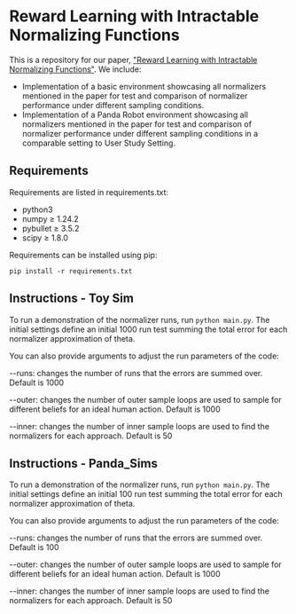 # Reward Learning with Intractable Normalizing Functions
This is a repository for our paper, ["Reward Learning with Intractable Normalizing Functions"](https://collab.me.vt.edu/pdfs/josh_ral23.pdf). We include:
- Implementation of a basic environment showcasing all normalizers mentioned in the paper for test and comparison of normalizer performance under different sampling conditions.
- Implementation of a Panda Robot environment showcasing all normalizers mentioned in the paper for test and comparison of normalizer performance under different sampling conditions 
  in a comparable setting to User Study Setting.
  

## Requirements
Requirements are listed in requirements.txt:
- python3
- numpy $\ge$ 1.24.2
- pybullet $\ge$ 3.5.2
- scipy $\ge$ 1.8.0

Requirements can be installed using pip:

    pip install -r requirements.txt
## Instructions - Toy Sim
To run a demonstration of the normalizer runs, run `python main.py`. The initial settings define an initial 1000 run test summing the total error for each normalizer approximation of theta.

You can also provide arguments to adjust the run parameters of the code:

--runs: changes the number of runs that the errors are summed over. Default is 1000

--outer: changes the number of outer sample loops are used to sample for different beliefs for an ideal human action. Default is 1000

--inner: changes the number of inner sample loops are used to find the normalizers for each approach. Default is 50

## Instructions - Panda_Sims
To run a demonstration of the normalizer runs, run `python main.py`. The initial settings define an initial 100 run test summing the total error for each normalizer approximation of theta.

You can also provide arguments to adjust the run parameters of the code:

--runs: changes the number of runs that the errors are summed over. Default is 100

--outer: changes the number of outer sample loops are used to sample for different beliefs for an ideal human action. Default is 1000

--inner: changes the number of inner sample loops are used to find the normalizers for each approach. Default is 50
